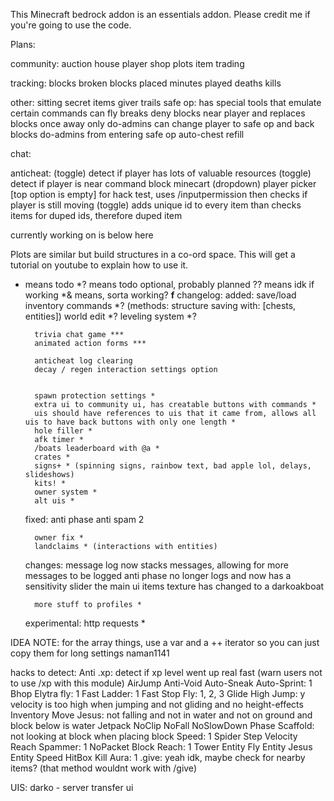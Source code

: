 This Minecraft bedrock addon is an essentials addon. Please credit me if you're going to use the code.

Plans:

community:
    auction house
    player shop
    plots
    item trading

tracking:
    blocks broken
    blocks placed
    minutes played
    deaths
    kills

other:
    sitting
    secret items giver
    trails
    safe op:
        has special tools that emulate certain commands
        can fly
        breaks deny blocks near player and replaces blocks once away
        only do-admins can change player to safe op and back
        blocks do-admins from entering safe op
    auto-chest refill



chat:
    
    
anticheat:
    (toggle) detect if player has lots of valuable resources
    (toggle) detect if player is near command block minecart
    (dropdown) player picker [top option is empty] for hack test, uses /inputpermission then checks if player is still moving
    (toggle) adds unique id to every item than checks items for duped ids, therefore duped item


currently working on is below here

Plots are similar but build structures in a co-ord space. This will get a tutorial on youtube to explain how to use it.


* means todo 
*? means todo optional, probably planned
?? means idk if working
*& means, sorta working?
<b>f</b>
changelog:
    added:
        save/load inventory commands *? (methods: structure saving with: [chests, entities])
        world edit *?
        leveling system *?


        trivia chat game ***
        animated action forms ***

        anticheat log clearing
        decay / regen interaction settings option


        spawn protection settings *
        extra ui to community ui, has creatable buttons with commands *
        uis should have references to uis that it came from, allows all uis to have back buttons with only one length *
        hole filler *
        afk timer *
        /boats leaderboard with @a *
        crates *
        signs+ * (spinning signs, rainbow text, bad apple lol, delays, slideshows)
        kits! *
        owner system *
        alt uis *

        
    fixed:
        anti phase
        anti spam 2

        owner fix *
        landclaims * (interactions with entities)

        
    changes:
        message log now stacks messages, allowing for more messages to be logged
        anti phase no longer logs and now has a sensitivity slider
        the main ui items texture has changed to a darkoakboat

        more stuff to profiles *

    experimental:
        http requests *
        

IDEA NOTE: for the array things, use a var and a ++ iterator so you can just copy them for long settings
naman1141

hacks to detect:
Anti .xp: detect if xp level went up real fast (warn users not to use /xp with this module)
AirJump
Anti-Void
Auto-Sneak
Auto-Sprint: 1
Bhop
Elytra fly: 1
Fast Ladder: 1
Fast Stop
Fly: 1, 2, 3
Glide
High Jump: y velocity is too high when jumping and not gliding and no height-effects
Inventory Move
Jesus: not falling and not in water and not on ground and block below is water
Jetpack
NoClip
NoFall
NoSlowDown
Phase
Scaffold: not looking at block when placing block
Speed: 1
Spider
Step
Velocity
Reach
Spammer: 1
NoPacket
Block Reach: 1
Tower
Entity Fly
Entity Jesus
Entity Speed
HitBox
Kill Aura: 1
.give: yeah idk, maybe check for nearby items? (that method wouldnt work with /give)



UIS:
    darko - server transfer ui
    